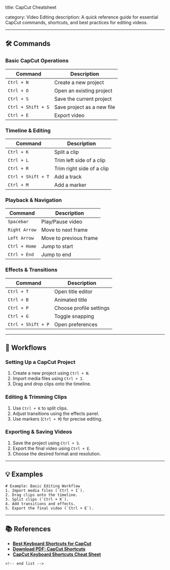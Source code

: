 title: CapCut Cheatsheet

category: Video Editing
description: A quick reference guide for essential CapCut commands, shortcuts, and best practices for editing videos.

---

## 🛠️ Commands

### **Basic CapCut Operations**

| Command              | Description                |
| -------------------- | -------------------------- |
| `Ctrl + N`         | Create a new project       |
| `Ctrl + O`         | Open an existing project   |
| `Ctrl + S`         | Save the current project   |
| `Ctrl + Shift + S` | Save project as a new file |
| `Ctrl + E`         | Export video               |

### **Timeline & Editing**

| Command              | Description               |
| -------------------- | ------------------------- |
| `Ctrl + K`         | Split a clip              |
| `Ctrl + L`         | Trim left side of a clip  |
| `Ctrl + R`         | Trim right side of a clip |
| `Ctrl + Shift + T` | Add a track               |
| `Ctrl + M`         | Add a marker              |

### **Playback & Navigation**

| Command         | Description            |
| --------------- | ---------------------- |
| `Spacebar`    | Play/Pause video       |
| `Right Arrow` | Move to next frame     |
| `Left Arrow`  | Move to previous frame |
| `Ctrl + Home` | Jump to start          |
| `Ctrl + End`  | Jump to end            |

### **Effects & Transitions**

| Command              | Description             |
| -------------------- | ----------------------- |
| `Ctrl + T`         | Open title editor       |
| `Ctrl + B`         | Animated title          |
| `Ctrl + P`         | Choose profile settings |
| `Ctrl + G`         | Toggle snapping         |
| `Ctrl + Shift + P` | Open preferences        |

---

## 🔄 Workflows

### **Setting Up a CapCut Project**

1. Create a new project using `Ctrl + N`.
2. Import media files using `Ctrl + I`.
3. Drag and drop clips onto the timeline.

### **Editing & Trimming Clips**

1. Use `Ctrl + K` to split clips.
2. Adjust transitions using the effects panel.
3. Use markers (`Ctrl + M`) for precise editing.

### **Exporting & Saving Videos**

1. Save the project using `Ctrl + S`.
2. Export the final video using `Ctrl + E`.
3. Choose the desired format and resolution.

---

## 💡 Examples

```plaintext
# Example: Basic Editing Workflow
1. Import media files (`Ctrl + I`).
2. Drag clips onto the timeline.
3. Split clips (`Ctrl + K`).
4. Add transitions and effects.
5. Export the final video (`Ctrl + E`).
```

---

## 📚 References

- **[Best Keyboard Shortcuts for CapCut](https://droidcrunch.com/keyboard-shortcuts-for-capcut/)**
- **[Download PDF: CapCut Shortcuts](https://defkey.com/capcut-video-editor-shortcuts?pdfOptions=True&filterable=false)**
- **[CapCut Keyboard Shortcuts Cheat Sheet](https://s3.amazonaws.com/kajabi-storefronts-production/file-uploads/sites/2147504015/themes/2156519977/downloads/81ba8fb-d4bd-aba-1677-3fa32ffc6f_CapCut_Keyboard_Shortcuts_Cheat_Sheet.pdf)**

```
<!-- end list -->
```
